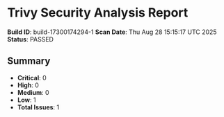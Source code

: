 # Trivy Security Analysis Report

**Build ID**: build-17300174294-1
**Scan Date**: Thu Aug 28 15:15:17 UTC 2025
**Status**: PASSED

## Summary
- **Critical**: 0
- **High**: 0
- **Medium**: 0
- **Low**: 1
- **Total Issues**: 1
